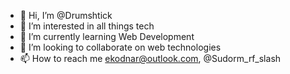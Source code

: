 - 👋 Hi, I’m @Drumshtick
- 👀 I’m interested in all things tech
- 🌱 I’m currently learning Web Development
- 💞️ I’m looking to collaborate on web technologies
- 📫 How to reach me ekodnar@outlook.com, @Sudorm_rf_slash

<!---
Drumshtick/Drumshtick is a ✨ special ✨ repository because its `README.md` (this file) appears on your GitHub profile.
You can click the Preview link to take a look at your changes.
--->

